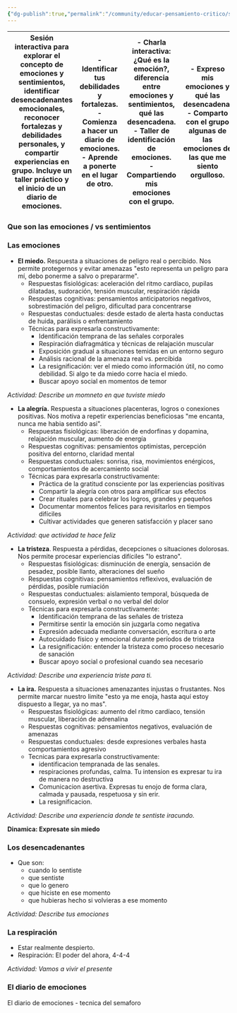 ```yaml
---
{"dg-publish":true,"permalink":"/community/educar-pensamiento-critico/skeleton-reconocimiento-de-emociones/","created":"2025-04-02T09:10","updated":"2025-04-02T11:13"}
---
```


| Sesión interactiva para explorar el concepto de emociones y sentimientos, identificar desencadenantes emocionales, reconocer fortalezas y debilidades personales, y compartir experiencias en grupo. Incluye un taller práctico y el inicio de un diario de emociones. | - Identificar tus debilidades y fortalezas. <br> - Comienza a hacer un diario de emociones. <br> - Aprende a ponerte en el lugar de otro. | - Charla interactiva: ¿Qué es la emoción?, diferencia entre emociones y sentimientos, qué las desencadena. <br> - Taller de identificación de emociones. <br> - Compartiendo mis emociones con el grupo. | - Expreso mis emociones y qué las desencadena. <br> - Comparto con el grupo algunas de las emociones de las que me siento orgulloso. |
| ---------------------------------------------------------------------------------------------------------------------------------------------------------------------------------------------------------------------------------------------------------------------- | ----------------------------------------------------------------------------------------------------------------------------------------- | -------------------------------------------------------------------------------------------------------------------------------------------------------------------------------------------------------- | ------------------------------------------------------------------------------------------------------------------------------------ |



### Que son las emociones / vs sentimientos
### Las emociones
- **El miedo.** Respuesta a situaciones de peligro real o percibido. Nos permite protegernos y evitar amenazas "esto representa un peligro para mí, debo ponerme a salvo o prepararme".
  - Respuestas fisiológicas: aceleración del ritmo cardíaco, pupilas dilatadas, sudoración, tensión muscular, respiración rápida
  - Respuestas cognitivas: pensamientos anticipatorios negativos, sobrestimación del peligro, dificultad para concentrarse
  - Respuestas conductuales: desde estado de alerta hasta conductas de huida, parálisis o enfrentamiento
  - Técnicas para expresarla constructivamente:
    - Identificación temprana de las señales corporales
    - Respiración diafragmática y técnicas de relajación muscular
    - Exposición gradual a situaciones temidas en un entorno seguro
    - Análisis racional de la amenaza real vs. percibida
    - La resignificación: ver el miedo como información útil, no como debilidad. Si algo te da miedo corre hacia el miedo.
    - Buscar apoyo social en momentos de temor

*Actividad: Describe un momneto en que tuviste miedo*

- **La alegría.** Respuesta a situaciones placenteras, logros o conexiones positivas. Nos motiva a repetir experiencias beneficiosas "me encanta, nunca me habia sentido asi".
  - Respuestas fisiológicas: liberación de endorfinas y dopamina, relajación muscular, aumento de energía
  - Respuestas cognitivas: pensamientos optimistas, percepción positiva del entorno, claridad mental
  - Respuestas conductuales: sonrisa, risa, movimientos enérgicos, comportamientos de acercamiento social
  - Técnicas para expresarla constructivamente:
    - Práctica de la gratitud consciente por las experiencias positivas
    - Compartir la alegría con otros para amplificar sus efectos
    - Crear rituales para celebrar los logros, grandes y pequeños
    - Documentar momentos felices para revisitarlos en tiempos difíciles
    - Cultivar actividades que generen satisfacción y placer sano

*Actividad: que actividad te hace feliz*

- **La tristeza**. Respuesta a pérdidas, decepciones o situaciones dolorosas. Nos permite procesar experiencias difíciles "lo estrano".
  - Respuestas fisiológicas: disminución de energía, sensación de pesadez, posible llanto, alteraciones del sueño
  - Respuestas cognitivas: pensamientos reflexivos, evaluación de pérdidas, posible rumiación
  - Respuestas conductuales: aislamiento temporal, búsqueda de consuelo, expresión verbal o no verbal del dolor
  - Técnicas para expresarla constructivamente:
    - Identificación temprana de las señales de tristeza
    - Permitirse sentir la emoción sin juzgarla como negativa
    - Expresión adecuada mediante conversación, escritura o arte
    - Autocuidado físico y emocional durante períodos de tristeza
    - La resignificación: entender la tristeza como proceso necesario de sanación
    - Buscar apoyo social o profesional cuando sea necesario

*Actividad: Describe una experiencia triste para ti.*

- **La ira.** Respuesta a situaciones amenazantes injustas o frustantes. Nos permite marcar nuestro limite "esto ya me enoja, hasta aquí estoy dispuesto a llegar, ya no mas".
	- Respuestas fisiológicas: aumento del ritmo cardíaco, tensión muscular, liberación de adrenalina
	- Respuestas cognitivas: pensamientos negativos, evaluación de amenazas
	- Respuestas conductuales: desde expresiones verbales hasta comportamientos agresivo
	- Tecnicas para expresarla constructivamente:
		- identificacion tempranada de las senales.
		- respiraciones profundas, calma. Tu intension es expresar tu ira de manera no destructiva
		- Comunicacion asertiva. Expresas tu enojo de forma clara, calmada y pausada, respetuosa y sin erir. 
		- La resignificacion.

*Actividad: Describe una experiencia donde te sentiste iracundo.*

**Dinamica: Expresate sin miedo**

### Los desencadenantes
- Que son: 
	- cuando lo sentiste
	- que sentiste
	- que lo genero
	- que hiciste en ese momento
	- que hubieras hecho si volvieras a ese momento

*Actividad: Describe tus emociones*
### La respiración
- Estar realmente despierto.
- Respiración: El poder del ahora, 4-4-4

*Actividad: Vamos a vivir el presente*
### El diario de emociones
El diario de emociones
	- tecnica del semaforo